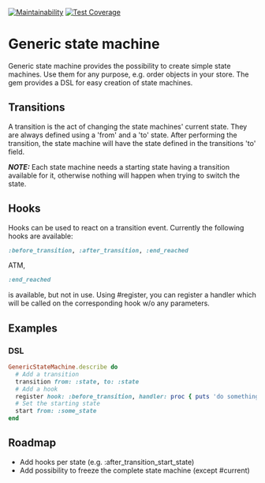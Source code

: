 [![Maintainability](https://api.codeclimate.com/v1/badges/4e0a58444fff831e22c1/maintainability)](https://codeclimate.com/github/tstaetter/generic-state-machine/maintainability) [![Test Coverage](https://api.codeclimate.com/v1/badges/4e0a58444fff831e22c1/test_coverage)](https://codeclimate.com/github/tstaetter/generic-state-machine/test_coverage)

# Generic state machine

Generic state machine provides the possibility to create simple state machines.
Use them for any purpose, e.g. order objects in your store.
The gem provides a DSL for easy creation of state machines.

## Transitions

A transition is the act of changing the state machines' current state. They are always
defined using a 'from' and a 'to' state. After performing the transition, the state
machine will have the state defined in the transitions 'to' field.

***NOTE:*** Each state machine needs a starting state having a transition available for it, otherwise
nothing will happen when trying to switch the state. 

## Hooks

Hooks can be used to react on a transition event. Currently the following hooks 
are available:

```ruby
:before_transition, :after_transition, :end_reached
```

ATM, 
```ruby
:end_reached
```
is available, but not in use. Using #register, you can register a handler which will
be called on the corresponding hook w/o any parameters.

## Examples

### DSL

```ruby
GenericStateMachine.describe do
  # Add a transition
  transition from: :state, to: :state
  # Add a hook
  register hook: :before_transition, handler: proc { puts 'do something' }
  # Set the starting state
  start from: :some_state
end
```

## Roadmap

* Add hooks per state (e.g. :after_transition_start_state)
* Add possibility to freeze the complete state machine (except #current)